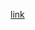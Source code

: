 [link] 

[link]: <https://babeljs.io/repl/#?evaluate=true&presets=stage-3&code=console.log(3)%0D%0Alet%20c%20%3D%20()%20%3D%3E%203%0D%0A%0D%0A%0D%0Aconst%20babelUrl%20%3D%20'https%3A%2F%2Fbabeljs.io%2Frepl%2F%23%3Fevaluate%3Dtrue%26presets%3Dstage-3%26code%3D'%0D%0Aconst%20dirPath%20%3D%20%60%24%7B__dirname%7D%2F..%2Fdemos%60%0D%0A%0D%0Afs.readdir(dirPath%2C%20(err%2C%20files)%20%3D%3E%20%7B%0D%0A%20%20%20%20console.log(files)%0D%0A%0D%0A%20%20%20%20async.map(files%2C%0D%0A%20%20%20%20%20%20%20%20(file%2C%20cb)%20%3D%3E%20%7B%0D%0A%20%20%20%20%20%20%20%20%20%20%20%20fs.readFile(%60%24%7BdirPath%7D%2F%24%7Bfile%7D%60%2C%20'utf8'%2C%20cb)%0D%0A%20%20%20%20%20%20%20%20%7D%2C%0D%0A%20%20%20%20%20%20%20%20(err%2C%20results)%20%3D%3E%20%7B%0D%0A%20%20%20%20%20%20%20%20%20%20%20%20const%20urls%20%3D%20results.map((file)%20%3D%3E%20babelUrl%20%2B%20encodeURIComponent(file))%0D%0A%20%20%20%20%20%20%20%20%20%20%20%20console.log(urls)%0D%0A%20%20%20%20%20%20%20%20%20%20%20%20const%20str%20%3D%20urls.reduce((u1%2C%20u2)%20%3D%3E%20%7B%20u1%20%2B%20u2%20%7D)%0D%0A%20%20%20%20%20%20%20%20%20%20%20%20fs.outputFile()%0D%0A%20%20%20%20%20%20%20%20%7D)%0D%0A%7D)%0D%0A>